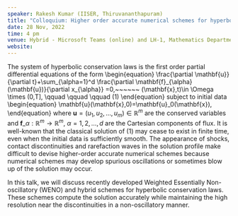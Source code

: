 ```yaml
---
speaker: Rakesh Kumar (IISER, Thiruvananthapuram)
title: "Colloquium: Higher order accurate numerical schemes for hyperbolic conservation laws"
date: 28 Nov, 2022
time: 4 pm
venue: Hybrid - Microsoft Teams (online) and LH-1, Mathematics Department
website: 
---
```



The system of hyperbolic conservation laws is the first order partial differential equations of the form
\begin{equation}
\frac{\partial \mathbf{u}}{\partial t}+\sum_{\alpha=1}^d
\frac{\partial \mathbf{f}\_{\alpha}(\mathbf{u})}{\partial x_{\alpha}} =0,~~~~~~ 
(\mathbf{x},t)\in \Omega \times (0,T],  \qquad \qquad \qquad (1)
\end{equation}
subject to initial data
\begin{equation}
\mathbf{u}(\mathbf{x},0)=\mathbf{u}\_0(\mathbf{x}),
\end{equation}
where $\mathbf{u}=(u_1,u_2,\ldots, u_m)\in \mathbb{R}^m$ are the conserved
variables and $\mathbf{f}\_{\alpha}:\mathbb{R}^m \rightarrow \mathbb{R}^m$,
$\alpha=1,2,\ldots,d$ are the Cartesian components of flux. It is
well-known that the classical solution of (1) may cease to exist in
finite time, even when the initial data is sufficiently smooth. The appearance
of shocks, contact discontinuities and rarefaction waves in the solution
profile make difficult to devise higher-order accurate numerical schemes
because numerical schemes may develop spurious oscillations or sometimes
blow up of the solution may occur. 

In this talk, we will discuss recently developed Weighted Essentially
Non-oscillatory (WENO) and hybrid schemes  for hyperbolic conservation
laws. These schemes compute the solution accurately while maintaining the
high resolution near the discontinuities in a non-oscillatory manner.
